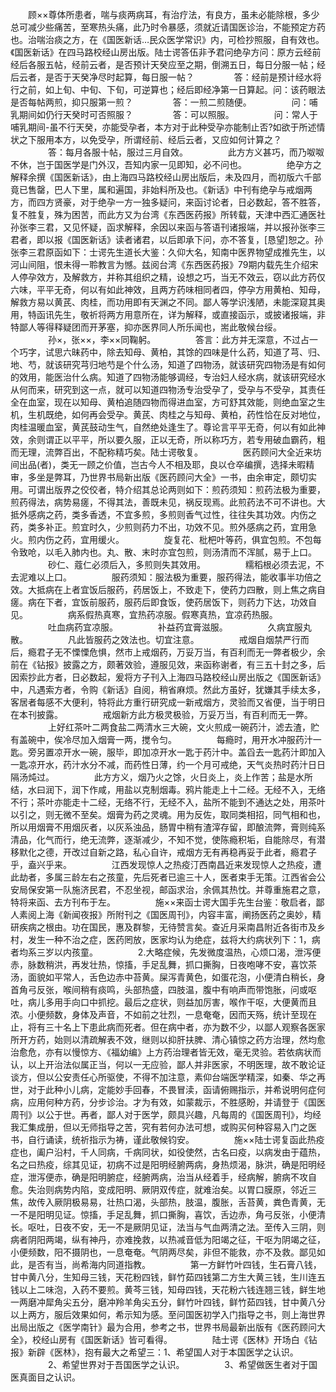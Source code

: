 <!-- { "loadSidebar": true } -->
　　顾××尊体所患者，喘与痰两病耳，有治疗法，有良方，虽未必能除根，多少总可减少些痛苦，至寒热头痛，此乃时令暴感，须就近请国医诊治，不能预定方药也。治喘治痰之方，在《国医新话…民众医学常识》内，可检抄照服，自有效也。《国医新话》在四马路校经山房出版。陆士谔答伍非予君问绝孕方问：原方云经前经后各服五帖，经前云者，是否预计天癸应至之期，倒溯五日，每日分服一帖；经后云者，是否于天癸净尽时起算，每日服一帖？
　　
　　答：经前是预计经水将行之前，如上旬、中旬、下旬，可逆算也；经后即经净第一日算起。问：该药眼法是否每帖两煎，抑只服第一煎？
　　
　　答：一煎二煎随便。
　　
　　问：哺乳期间如仍行天癸时可否照服？
　　
　　答：可以照服。
　　
　　问：常人于哺乳期间-虽不行天癸，亦能受孕者，本方对于此种受孕亦能制止否?如欲于所述情状之下服用本方，以免受孕，所谓经前、经后云者，又应如何计算之？
　　
　　答：每月各服十帖，服过三月自效。
　　
　　此方方义甚巧，而乃呶呶不休，岂于国医学是门外汉，吾知内家一见即知，必不问也。
　　
　　绝孕方之解释余撰《国医新话》，由上海四马路校经山房出版后，未及四月，而初版六千部竟已售罄，巴人下里，属和遍国，非始料所及也。《新话》中刊有绝孕与戒烟两方，而四方贤豪，对于绝孕一方一独多疑问，来函讨论者，日必数起，答不胜答，复不胜复，殊为困苦，而此方又为台湾《东西医药报》所转载，天津中西汇通医社孙张李三君，又见怀疑，函求解释，余因以来函与答语刊诸报端，并以报孙张李三君者，即以报《国医新话》读者诸君，以后即承下问，亦不答复，[恳望]恕之。孙张李三君原函如下：士谔先生道长大鉴：久仰大名，知南中医界物望成推先生，以河山间阻，恨未得一聆教言为憾。兹阅台湾《东西医药报》79期内载先生介绍宋人停孕效方，及解救方，并称其组织之精，设想之巧，当无不效云，窃以此方药仅六味，平平无奇，何以有如此神效，且两方药味相同者四，停孕方用黄柏、知母，解救方易以黄芪、肉桂，而功用即有天渊之不同。鄙人等学识浅陋，未能深窥其奥用，特函讯先生，敬祈将两方用意所在，详为解释，或直接函示，或披诸报端，非特鄙人等得释疑团而开茅塞，抑亦医界同人所乐闻也，耑此敬候台绥。
　　
　　孙×，张××，李××同鞠躬。
　　
　　答言：此方并无深意，不过占一个巧字，试思六昧药中，除去知母、黄柏，其馀的四味是什么药，知道了芎、归、地、芍，就该研究芎归地芍是个什么汤，知道了四物汤，就该研究四物汤是有如何的效用，能医治什么病。知道了四物汤能够调经，专治妇人经水病，就该研究经水从何而来，研究到这一点，就可以知道四物汤专治受孕了，受孕与不受孕，其责任全在血室，现在以知母、黄柏追随四物而得进血室，方可舒其效能，则绝血室之生机，生机既绝，如何再会受孕。黄芪、肉桂之与知母、黄柏，药性恰在反对地位，肉桂温暖血室，黄芪鼓动生气，自然绝处逢生了。尊论言平平无奇，何以有如此神效，余则谓正以平平，所以要久服，正以无奇，所以称巧方，若专用破血霸药，粗而无理，流弊百出，不配称精巧矣。陆士谔敬复。
　　
　　医药顾问大全近来坊间出品(者)，类无一顾之价值，岂古今人不相及耶，良以仓卒编撰，选择未暇精审，多坐是弊耳，乃世界书局新出版《医药顾问大全》一书，由余审定，颇切实用。可谓出版界之佼佼者，特介绍其总论两则如下：煎药须知：煎药法极为重要，煎药得法，病势易瘥，不得其法，善既未见，祸反现焉。此煎药法不可不讲也。大抵外感病之药，类多香透，不宜多煎，多煎则香气过性，往往失其功效。内伤之药，类多补正。煎宜时久，少煎则药力不出，功效不见。煎外感病之药，宜用急火。煎内伤之药，宜用缓火。
　　
　　旋复花、枇杷叶等药，俱宜包煎。不包每令致呛，以毛入肺内也。丸、散、末时亦宜包煎，则汤清而不浑腻，易于上口。
　　
　　砂仁、蔻仁必须后入，多煎则失其效用。
　　
　　糯稻根必须去泥，不去泥难以上口。
　　
　　服药须知：服法极为重要，服药得法，能收事半功倍之效。大抵病在上者宜饭后服药，药居饭上，不致走下，使药力四散，则上焦之病自瘥。病在下者，宜饭前服药，服药后即食饭，使药居饭下，则药力下达，功效自见。
　　
　　病系假热真寒，宜热药凉服。假寒真热，宜凉药热服。
　　
　　吐血病药宜凉服。
　　
　　补益药宜膏滋服。
　　
　　久病宜服丸散。
　　
　　凡此皆服药之效法也。切宜注意。
　　
　　戒烟自烟禁严行而后，瘾君子无不慄慄危惧，然市上戒烟药，万妥万当，有百利而无一弊者极少，余前在《钻报》披露之方，颇著效验，遵服见效，来函称谢者，有三五十封之多，后因索抄此方者，日必数起，爰将方子刊入上海四马路校经山房出版之《国医新话》中，凡遇索方者，令购《新话》自阅，稍省麻烦。然此方虽好，犹嫌其手续太多，客居者每感不大便利，特将此方重行研究成一新戒烟方，灵验而又省便，当于明日在本刊披露。
　　
　　戒烟新方此方极灵极验，万妥万当，有百利而无一弊。
　　
　　上好红茶叶二两食盐二两清水三大碗，文火煎成一碗药汁，滤去渣，贮有盖碗中，俟冷尽加入烟膏一两，搅令匀。
　　
　　每瘾时，用开水冲服药汁一匙。旁另置凉开水一碗，服毕，即加凉开水一匙于药汁中。盖舀去一匙药汁即加入一匙凉开水，药汁水分不减，而药性日薄，约一个月可戒绝，天气炎热时药汁日日隔汤炖过。
　　
　　此方方义，烟乃火之馀，火日炎上，炎上作苦；盐是水所结，水曰润下，润下作咸，用盐以克制烟毒。鸦片能走上十二经。无经不入，无络不行；茶叶亦能走十二经，无络不行，无经不入，盐所不能到不通达之处，用茶叶以引之，则无微不至矣。烟膏为药之灵魂。用为反佐，取同类相招，同气相和也，所以用烟膏不用烟灰者，以灰系浊品，肠胃中稍有渣滓存留，即酿流弊，膏则纯系清品，化气而行，绝无流弊，逐渐减少，不知不觉，使陈瘾积垢，自能除尽，有潜移默化之德，开改过自新之路，私心自许，戒烟方无有再稳再妥于此者，瘾君子乎，盍兴乎来。
　　
　　江西发现惊人之热疫汀西南昌近来发现惊人之热疫，遭此劫者，多属三龄左右之孩童，先后死者已逾三十人，医者束手无策。江西省会公安局保安第一队施济民君，不忍坐视，邮函求治，余佩其热忱。并尊重施君之意，特将来函、去方刊布于左。
　　
　　施××来函士谔大国手先生台鉴：敬启者，鄙人素阅上海《新闻夜报》所附刊之《国医周刊》，内容丰富，阐扬医药之奥妙，精研疾病之根由。功在国民，惠及群黎，无待赞言矣。查近月采南昌附近各街市及乡村，发生一种不治之症，医药罔放，医家均认为绝症，兹将大约病状列下：1，病者均系三岁以内孩童。
　　
　　2.大略症候，先发微度温热，心烦口渴，泄泻便赤，脉数稍洪，再发壮热，惊搐，手足乱舞，抓口撕胸，日夜咆哮不安，喜饮茶汤，面貌如平常人，舌色边赤中苔黄。屎泻青黄色，如蛋花泡，小便清白稍长，身首角弓反张，喉间稍有痰鸣，头部热盛，四肢温，腹中有响声而带饱胀，问或呕吐，病儿多用手向口中抓挖。最后之症状，则益加厉害，喉作干呕，大便黄而且浓。小便频数，身体及声音，不如前之壮烈，一息奄奄，因而天殇，统计至现在止，将有三十名上下患此病而死者。但在病中者，亦为数不少，以鄙人观察各医家所开方药，始则以清疏解表不效，继则以抑肝扶脾、清心镇惊之药方治理，然均愈治愈危，亦有以慢惊方、《福幼编》上方药治理者皆无效，毫无灵验。若依病状而认，以上开治法似属正当，何以一无应验，鄙人并非医家，不明医理，故不敢论证谈方，但以公安责任心所驱使，不得不加注意，素仰台端医学精深，如秦、华之再世，对于此种小儿病，定能妙手回春，不畏冒渎，函请俯赐指示，并希说明何症何病，应用何种方药，分步诊治。才为有效，如蒙裁示，不胜感盼，并请登于《国医周刊》以公于世。再者，鄙人对于医学，颇具兴趣，凡每周的《国医周刊》，均经我汇集成册，但以无师指导之苦，究有若何办法可想，或购买何种容易入门之医书，自行诵读，统祈指示为祷，谨此敬候钧安。
　　
　　施××陆士谔复函此热疫症也，阖户沿村，千人同病，千病同状，如役使然，古名曰疫，以病发由于蕴热，名之曰热疫，综其见证，初病不过是阳明经腑两病，身热烦渴，脉洪，确是阳明经症，泄泻便赤，确是阳明腑症，经腑两病，治当从经着手，经病解，腑病不攻自愈。失治则病势内陷，变成阳明、厥阴双传症，就难治矣。以胃口膜原，邻近三焦，故传入厥阴极易易，壮热口渴，头部热，肢温，腹胀，舌苔黄，粪色青黄，无一不是阳明见证。惊搐，手足乱舞，抓口撕胸，喜饮，舌边赤，角弓反张，小便清长。呕吐，日夜不安，无一不是厥阴见证，法当与气血两清之法。至传入三阴，则病者阴阳两竭，纵有神丹，亦难挽救，以热减音低为阳竭之征，干呕为阴竭之征，小便频数，阳不摄阴也，一息奄奄。气阴两尽矣，非但不能救，亦不及救。鄙见如此，是否有当，尚希海内同道指教。
　　
　　第一方鲜竹叶四钱，生石膏八钱，甘中黄八分，生知母三钱，天花粉四钱，鲜竹茹四钱第二方生大黄三钱，生川连五钱以上二味泡，入药不要煎。黄芩三钱，知母四钱，天花粉六钱连翘三钱，鲜生地一两磨冲犀角尖五分，磨冲羚羊角尖五分，鲜竹叶四钱，鲜竹茹四钱，甘中黄八分以上两方，服后效果如何，希示知为感。至问国医初学入门指导之书，则上海世界出局出版之《医学南针》最为合用，参考之书，世界书局最新出版有《医药顾问大全》，校经山房有《国医新话》皆可看得。
　　
　　陆士谔《医林》开场白《钻报》新辟《医林》，抱有最大之希望三：1、希望国人对于本国医学之认识。
　　
　　2、希望世界对于吾国医学之认识。
　　
　　3、希望做医生者对于国医真面目之认识。
　　
